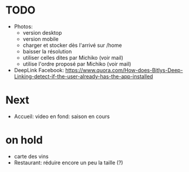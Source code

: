 # TODO
- Photos:
    - version desktop
    - version mobile
    - charger et stocker dès l'arrivé sur /home
    - baisser la résolution
    - utiliser celles dites par Michiko (voir mail)
    - utilise l'ordre proposé par Michiko (voir mail)
- DeepLink Facebook: https://www.quora.com/How-does-Bitlys-Deep-Linking-detect-if-the-user-already-has-the-app-installed

# Next
- Accueil: video en fond: saison en cours
  
# on hold
- carte des vins
- Restaurant: réduire encore un peu la taille (?)
